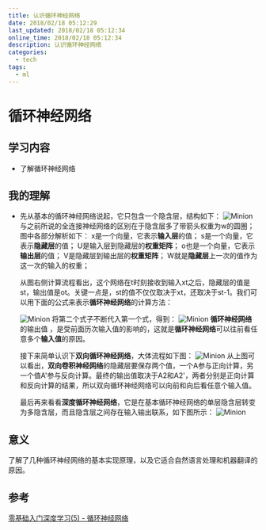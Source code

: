 ```yaml
---
title: 认识循环神经网络
date: 2018/02/18 05:12:29
last_updated: 2018/02/18 05:12:34
online_time: 2018/02/18 05:12:34
description: 认识循环神经网络
categories:
  - tech
tags:
  - ml
---
```


# 循环神经网络
## 学习内容
- 了解循环神经网络

## 我的理解
- 先从基本的循环神经网络说起，它只包含一个隐含层，结构如下：
    ![Minion](http://upload-images.jianshu.io/upload_images/2256672-cf18bb1f06e750a4.jpg)
    与之前所说的全连接神经网络的区别在于隐含层多了带箭头权重为w的圆圈；
    图中各部分解析如下：
    x是一个向量，它表示**输入层**的值；
    s是一个向量，它表示**隐藏层**的值；
    U是输入层到隐藏层的**权重矩阵**；
    o也是一个向量，它表示**输出层**的值；
    V是隐藏层到输出层的**权重矩阵**；
    W就是**隐藏层**上一次的值作为这一次的输入的权重；
    
    从图右侧计算流程看出，这个网络在t时刻接收到输入xt之后，隐藏层的值是st，输出值是ot。关键一点是，st的值不仅仅取决于xt，还取决于st-1。我们可以用下面的公式来表示**循环神经网络**的计算方法：
    
    ![Minion](https://upload-images.jianshu.io/upload_images/1667471-55cef3bda3b88ee9.png?imageMogr2/auto-orient/strip%7CimageView2/2/w/206)
    将第二个式子不断代入第一个式，得到：
    ![Minion](https://upload-images.jianshu.io/upload_images/1667471-a3efd4e7588c38fe.png?imageMogr2/auto-orient/strip%7CimageView2/2/w/553)
    **循环神经网络**的输出值   ，是受前面历次输入值的影响的，这就是**循环神经网络**可以往前看任意多个**输入值**的原因。
    
    接下来简单认识下**双向循环神经网络**，大体流程如下图：
    ![Minion](http://upload-images.jianshu.io/upload_images/2256672-039a45251aa5d220.png)
    从上图可以看出，**双向卷积神经网络**的隐藏层要保存两个值，一个A参与正向计算，另一个值A'参与反向计算。最终的输出值取决于A2和A2'，两者分别是正向计算和反向计算的结果，所以双向循环神经网络可以向前和向后看任意个输入值。
    
    最后再来看看**深度循环神经网络**，它是在基本循环神经网络的单层隐含层转变为多隐含层，而且隐含层之间存在输入输出联系，如下图所示：
    ![Minion](http://upload-images.jianshu.io/upload_images/2256672-df137de8007c3d26.png?imageMogr2/auto-orient/strip%7CimageView2/2/w/480)
    
## 意义
了解了几种循环神经网络的基本实现原理，以及它适合自然语言处理和机器翻译的原因。

## 参考
[零基础入门深度学习(5) - 循环神经网络](https://zybuluo.com/hanbingtao/note/541458)



